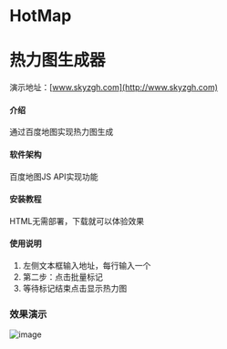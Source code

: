 # HotMap
# 热力图生成器

演示地址：[www.skyzgh.com](http://www.skyzgh.com)

#### 介绍
通过百度地图实现热力图生成

#### 软件架构
百度地图JS API实现功能


#### 安装教程

HTML无需部署，下载就可以体验效果

#### 使用说明

1.  左侧文本框输入地址，每行输入一个
2.  第二步：点击批量标记
3.  等待标记结束点击显示热力图

### 效果演示
![image](https://github.com/user-attachments/assets/b0fc9502-9161-47e6-bcb3-4196819d5ef5)
